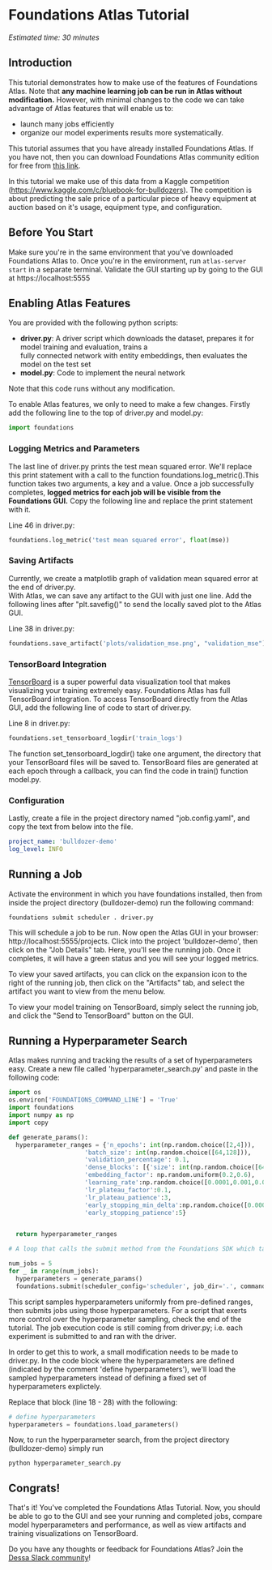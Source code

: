 #  Foundations Atlas Tutorial

*Estimated time: 30 minutes*

## Introduction

This tutorial demonstrates how to make use of the features of Foundations Atlas. Note that **any machine learning
job can be run in Atlas without modification.** However, with minimal changes to the code we can take advantage of
Atlas features that will enable us to:

* launch many jobs efficiently
* organize our model experiments results more systematically.

This tutorial assumes that you have already installed Foundations Atlas. If you have not, then you can download Foundations
 Atlas community edition for free from [this link](https://www.atlas.dessa.com/).

In this tutorial we make use of this data from a Kaggle competition (https://www.kaggle.com/c/bluebook-for-bulldozers).
The competition is about predicting the sale price of a particular piece of heavy equipment at auction based on it's
usage, equipment type, and configuration.

## Before You Start

Make sure you're in the same environment that you've downloaded Foundations Atlas to.
Once you're in the environment, run ```atlas-server start``` in a separate terminal.
Validate the GUI starting up by going to the GUI at https://localhost:5555
## Enabling Atlas Features

You are provided with the following python scripts:
* **driver.py**: A driver script which downloads the dataset, prepares it for model training and evaluation, trains a  
fully connected network with entity embeddings, then evaluates the model on the test set
* **model.py**: Code to implement the neural network

Note that this code runs without any modification.

To enable Atlas features, we only to need to make a few changes. Firstly add the
following line to the top of driver.py and model.py:

```python
import foundations
```

### Logging Metrics and Parameters

The last line of driver.py prints the test mean squared error. We'll replace this print
statement with a call to the function foundations.log_metric().This function takes two arguments, a key and a value. Once a
job successfully completes, **logged metrics for each job will be visible from the Foundations GUI.** Copy the following line
and replace the print statement with it.

Line 46 in driver.py:

```python
foundations.log_metric('test mean squared error', float(mse))
```   



### Saving Artifacts

Currently, we create a matplotlib graph of validation mean squared error at the end of driver.py.  
With Atlas, we can save any artifact to the GUI with just one line. Add the following lines after "plt.savefig()"
to send the locally saved plot to the Atlas GUI.

Line 38 in driver.py:

```python
foundations.save_artifact('plots/validation_mse.png', "validation_mse")
```   

### TensorBoard Integration

[TensorBoard](https://www.tensorflow.org/guide/summaries_and_tensorboard) is a super powerful data visualization tool that makes visualizing your training extremely easy. Foundations
Atlas has full TensorBoard integration. To access TensorBoard directly from the Atlas GUI, add the following line of code
to start of driver.py.  

Line 8 in driver.py:

```python
foundations.set_tensorboard_logdir('train_logs')
```

The function set_tensorboard_logdir() take one argument, the directory that your TensorBoard files will be saved to. TensorBoard files
are generated at each epoch through a callback, you can find the code in train() function model.py.

### Configuration

Lastly, create a file in the project directory named "job.config.yaml", and copy the text from below into the file.

```yaml
project_name: 'bulldozer-demo'
log_level: INFO
```

## Running a Job

Activate the environment in which you have foundations installed, then from inside the project directory (bulldozer-demo)
run the following command:

```shell script
foundations submit scheduler . driver.py
```

This will schedule a job to be run. Now open the Atlas GUI in your browser: http://localhost:5555/projects. Click into
the project 'bulldozer-demo', then click on the "Job Details" tab. Here, you'll see the running job. Once it completes, it will have a green status and you will
see your logged metrics.

To view your saved artifacts, you can click on the expansion icon to the right of the running job, then click on the
"Artifacts" tab, and select the artifact you want to view from the menu below.

To view your model training on TensorBoard, simply select the running job, and click the "Send to TensorBoard" button on the GUI.

## Running a Hyperparameter Search

Atlas makes running and tracking the results of a set of hyperparameters easy. Create a new file called
'hyperparameter_search.py' and paste in the following code:

```python
import os
os.environ['FOUNDATIONS_COMMAND_LINE'] = 'True'
import foundations
import numpy as np
import copy

def generate_params():
  hyperparameter_ranges = {'n_epochs': int(np.random.choice([2,4])),
                     'batch_size': int(np.random.choice([64,128])),
                     'validation_percentage': 0.1,
                     'dense_blocks': [{'size': int(np.random.choice([64,128,512])), 'dropout_rate': np.random.uniform(0,0.5)}],
                     'embedding_factor': np.random.uniform(0.2,0.6),
                     'learning_rate':np.random.choice([0.0001,0.001,0.0005]),
                     'lr_plateau_factor':0.1,
                     'lr_plateau_patience':3,
                     'early_stopping_min_delta':np.random.choice([0.0001,0.001]),
                     'early_stopping_patience':5}


  return hyperparameter_ranges

# A loop that calls the submit method from the Foundations SDK which takes the hyperparameters and the entrypoint script for our code (driver.py)

num_jobs = 5
for _ in range(num_jobs):
  hyperparameters = generate_params()
  foundations.submit(scheduler_config='scheduler', job_dir='.', command='driver.py', params=hyperparameters, stream_job_logs=True)  

```



This script samples hyperparameters uniformly from pre-defined ranges, then submits jobs using those hyperparameters. For a script that exerts more control over the hyperparameter sampling, check the end of the tutorial.
The job execution code is still coming from driver.py; i.e. each experiment is submitted to and ran with the driver.

In order to get this to work, a small modification needs to be made to driver.py. In the code block where the hyperparameters are defined (indicated by the comment 'define
hyperparameters'), we'll load the sampled hyperparameters instead of defining a fixed set of hyperparameters explictely.

Replace that block (line 18 - 28) with the following:

```python
# define hyperparameters
hyperparameters = foundations.load_parameters()
```

Now, to run the hyperparameter search, from the project directory (bulldozer-demo) simply run

```shell script
python hyperparameter_search.py
```

## Congrats!

That's it! You've completed the Foundations Atlas Tutorial. Now, you should be able to go to the GUI and see your
running and completed jobs, compare model hyperparameters and performance, as well as view artifacts and training
visualizations on TensorBoard.

Do you have any thoughts or feedback for Foundations Atlas? Join the [Dessa Slack community](https://dessa-community.slack.com/join/shared_invite/enQtNzY5MTA3OTMxNTkwLWUyZDYzM2JmMDk0N2NjNjVhZDU5NTc1ODEzNzJjMzRlMDcyYmY3ODI1ZWMxYTQ3MzdmNjcyOTVhMzg2MjkwYmY)!
